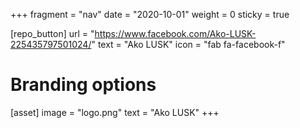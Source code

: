 +++
fragment = "nav"
date = "2020-10-01"
weight = 0
sticky = true

[repo_button]
  url = "https://www.facebook.com/Ako-LUSK-225435797501024/"
  text = "Ako LUSK"
  icon = "fab fa-facebook-f"

# Branding options
[asset]
  image = "logo.png"
  text = "Ako LUSK"
+++
